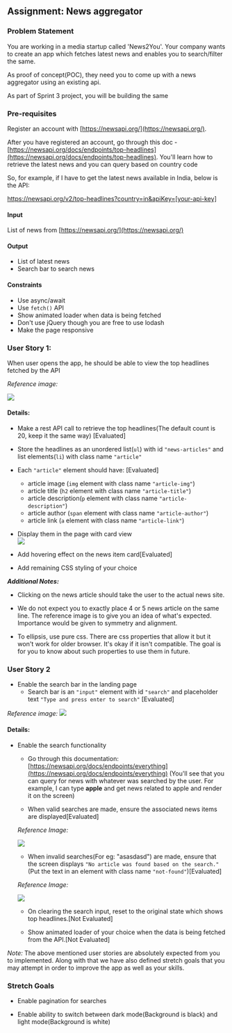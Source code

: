 
## Assignment: News aggregator

### Problem Statement

You are working in a media startup called 'News2You'. Your company wants to create an app which fetches latest news and enables you to search/filter the same.

As proof of concept(POC), they need you to come up with a news aggregator using an existing api.

As part of Sprint 3 project, you will be building the same

### Pre-requisites

Register an account with [https://newsapi.org/](https://newsapi.org/).

After you have registered an account, go through this doc - [https://newsapi.org/docs/endpoints/top-headlines](https://newsapi.org/docs/endpoints/top-headlines). You'll learn how to retrieve the latest news and you can query based on country code

So, for example, if I have to get the latest news available in India, below is the API:

https://newsapi.org/v2/top-headlines?country=in&apiKey=[your-api-key]


#### Input
List of news from [https://newsapi.org/](https://newsapi.org/)

#### Output
- List of latest news
- Search bar to search news

#### Constraints
- Use async/await
- Use `fetch()` API
- Show animated loader when data is being fetched
- Don't use jQuery though you are free to use lodash
- Make the page responsive

### User Story 1:

When user opens the app, he should be able to view the top headlines fetched by the API

*Reference image:*

![](https://raw.githubusercontent.com/greyatom-school/the-minerva-project/master/FEWD/sprint_3/project/images/us_1.PNG)

#### Details: 

- Make a rest API call to retrieve the top headlines(The default count is 20, keep it the same way) [Evaluated]

- Store the headlines as an unordered list(`ul`) with id `"news-articles"` and list elements(`li`) with class name `"article"`

- Each `"article"` element should have: [Evaluated]
    - article image (`img` element with class name `"article-img"`)
    -  article title (`h2` element with class name `"article-title"`)
    - article description(`p` element with class name `"article-description"`)
    - article author (`span` element with class name `"article-author"`) 
    - article link (`a` element with class name `"article-link"`)
  

- Display them in the page with card view      
![](https://github.com/greyatom-school/the-minerva-project/raw/master/FEWD/sprint_3/project/images/us_11.PNG)

- Add hovering effect on the news item card[Evaluated]

- Add remaining CSS styling of your choice


***Additional Notes:***
- Clicking on the news article should take the user to the actual news site. 

- We do not expect you to exactly place 4 or 5 news article on the same line. The reference image is to give you an idea of what's expected. Importance would be given to symmetry and alignment.

- To ellipsis, use pure css. There are css properties that allow it but it won't work for older browser. It's okay if it isn't compatible. The goal is for you to know about such properties to use them in future.



### User Story 2

- Enable the search bar in the landing page
  - Search bar is an `"input"` element with id `"search"` and placeholder text `"Type and press enter to search"` [Evaluated]
    

*Reference image:*
![](https://github.com/greyatom-school/the-minerva-project/raw/master/FEWD/sprint_3/project/images/us_2.PNG)


#### Details: 

- Enable the search functionality
    - Go through this documentation: [https://newsapi.org/docs/endpoints/everything](https://newsapi.org/docs/endpoints/everything) (You'll see that you can query for news with whatever was searched by the user. For example, I can type **apple** and get news related to apple and render it on the screen)

    - When valid searches are made, ensure the associated news items are displayed[Evaluated]

    *Reference Image:*
     
    ![](https://github.com/greyatom-school/the-minerva-project/raw/master/FEWD/sprint_3/project/images/us_21.PNG)

    - When invalid searches(For eg: "asasdasd") are made, ensure that the screen displays `"No article was found based on the search."`(Put the text in an element with class name `"not-found"`)[Evaluated]

    *Reference Image:*
     
    ![](https://github.com/greyatom-school/the-minerva-project/raw/master/FEWD/sprint_3/project/images/us_22.PNG) 

    - On clearing the search input, reset to the original state which shows top headlines.[Not Evaluated]

    - Show animated loader of your choice when the data is being fetched from the API.[Not Evaluated]




*Note:* The above mentioned user stories are absolutely expected from you to implemented. Along with that we have also defined stretch goals that you may attempt in order to improve the app as well as your skills.

### Stretch Goals


- Enable pagination for searches

- Enable ability to switch between dark mode(Background is black) and light mode(Background is white)


 
